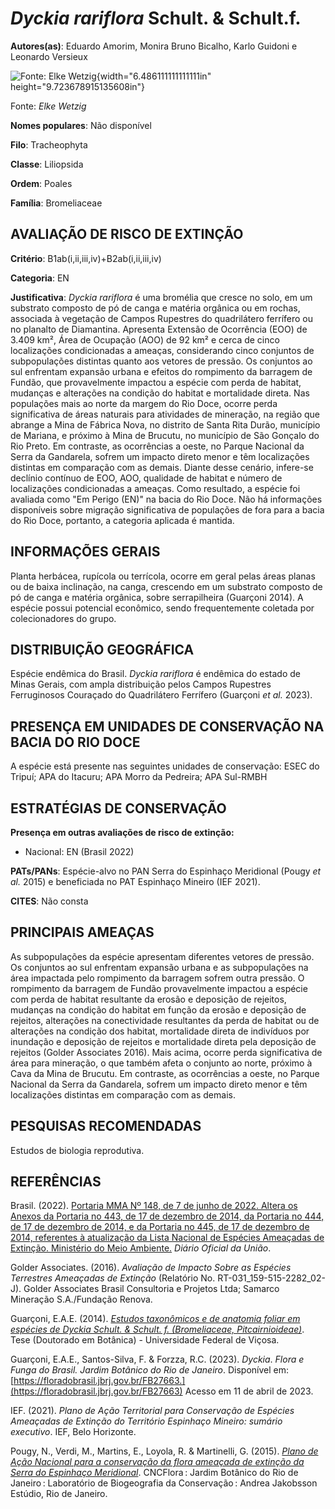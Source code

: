 # *Dyckia rariflora* Schult. & Schult.f.

**Autores(as)**: Eduardo Amorim, Monira Bruno Bicalho, Karlo Guidoni e Leonardo Versieux

![Fonte: Elke Wetzig](media/rId20.jpg){width="6.486111111111111in" height="9.723678915135608in"}

Fonte: *Elke Wetzig*

**Nomes populares**: Não disponível

**Filo**: Tracheophyta

**Classe**: Liliopsida

**Ordem**: Poales

**Família**: Bromeliaceae

## AVALIAÇÃO DE RISCO DE EXTINÇÃO

**Critério**: B1ab(i,ii,iii,iv)+B2ab(i,ii,iii,iv)

**Categoria**: EN

**Justificativa**: *Dyckia rariflora* é uma bromélia que cresce no solo, em um substrato composto de pó de canga e matéria orgânica ou em rochas, associada à vegetação de Campos Rupestres do quadrilátero ferrífero ou no planalto de Diamantina. Apresenta Extensão de Ocorrência (EOO) de 3.409 km², Área de Ocupação (AOO) de 92 km² e cerca de cinco localizações condicionadas a ameaças, considerando cinco conjuntos de subpopulações distintas quanto aos vetores de pressão. Os conjuntos ao sul enfrentam expansão urbana e efeitos do rompimento da barragem de Fundão, que provavelmente impactou a espécie com perda de habitat, mudanças e alterações na condição do habitat e mortalidade direta. Nas populações mais ao norte da margem do Rio Doce, ocorre perda significativa de áreas naturais para atividades de mineração, na região que abrange a Mina de Fábrica Nova, no distrito de Santa Rita Durão, município de Mariana, e próximo à Mina de Brucutu, no
município de São Gonçalo do Rio Preto. Em contraste, as ocorrências a oeste, no Parque Nacional da Serra da Gandarela, sofrem um impacto direto menor e têm localizações distintas em comparação com as demais. Diante desse cenário, infere-se declínio contínuo de EOO, AOO, qualidade de habitat e número de localizações condicionadas a ameaças. Como resultado, a espécie foi avaliada como "Em Perigo (EN)" na bacia do Rio Doce. Não há informações disponíveis sobre migração significativa de populações de fora para a bacia do Rio Doce, portanto, a categoria aplicada é mantida.

## INFORMAÇÕES GERAIS

Planta herbácea, rupícola ou terrícola, ocorre em geral pelas áreas planas ou de baixa inclinação, na canga, crescendo em um substrato composto de pó de canga e matéria orgânica, sobre serrapilheira (Guarçoni 2014). A espécie possui potencial econômico, sendo frequentemente coletada por colecionadores do grupo.

## DISTRIBUIÇÃO GEOGRÁFICA

Espécie endêmica do Brasil. *Dyckia rariflora* é endêmica do estado de Minas Gerais, com ampla distribuição pelos Campos Rupestres Ferruginosos Couraçado do Quadrilátero Ferrífero (Guarçoni *et al.* 2023).

## PRESENÇA EM UNIDADES DE CONSERVAÇÃO NA BACIA DO RIO DOCE

A espécie está presente nas seguintes unidades de conservação: ESEC do Tripuí; APA do Itacuru; APA Morro da Pedreira; APA Sul-RMBH

## ESTRATÉGIAS DE CONSERVAÇÃO

**Presença em outras avaliações de risco de extinção:**

-   Nacional: EN (Brasil 2022)

**PATs/PANs**: Espécie-alvo no PAN Serra do Espinhaço Meridional (Pougy *et al.* 2015) e beneficiada no PAT Espinhaço Mineiro (IEF 2021).

**CITES**: Não consta

## PRINCIPAIS AMEAÇAS

As subpopulações da espécie apresentam diferentes vetores de pressão. Os conjuntos ao sul enfrentam expansão urbana e as subpopulações na área impactada pelo rompimento da barragem sofrem outra pressão. O rompimento da barragem de Fundão provavelmente impactou a espécie com perda de habitat resultante da erosão e deposição de rejeitos, mudanças na condição do habitat em função da erosão e deposição de rejeitos, alterações na conectividade resultantes da perda de habitat ou de alterações na condição dos habitat, mortalidade direta de indivíduos por inundação e deposição de rejeitos e mortalidade direta pela deposição de rejeitos (Golder Associates 2016). Mais acima, ocorre perda significativa de área para mineração, o que também afeta o conjunto ao norte, próximo à Cava da Mina de Brucutu. Em contraste, as ocorrências a oeste, no Parque Nacional da Serra da Gandarela, sofrem um impacto direto menor e têm localizações distintas em
comparação com as demais.

## PESQUISAS RECOMENDADAS

Estudos de biologia reprodutiva.

## REFERÊNCIAS

Brasil. (2022). [Portaria MMA Nº 148, de 7 de junho de 2022. Altera os Anexos da Portaria no 443, de 17 de dezembro de 2014, da Portaria no 444, de 17 de dezembro de 2014, e da Portaria no 445, de 17 de dezembro de 2014, referentes à atualização da Lista Nacional de Espécies Ameaçadas de Extinção. Ministério do Meio Ambiente.](https://in.gov.br/en/web/dou/-/portaria-mma-n-148-de-7-de-junho-de-2022-406272733) *Diário Oficial da União*.

Golder Associates. (2016). *Avaliação de Impacto Sobre as Espécies Terrestres Ameaçadas de Extinção* (Relatório No.  RT-031_159-515-2282_02-J). Golder Associates Brasil Consultoria e Projetos Ltda; Samarco Mineração S.A./Fundação Renova.

Guarçoni, E.A.E. (2014). [*Estudos taxonômicos e de anatomia foliar em espécies de Dyckia Schult. & Schult. f. (Bromeliaceae, Pitcairnioideae)*](https://locus.ufv.br//handle/123456789/7590). Tese (Doutorado em Botânica) - Universidade Federal de Viçosa.

Guarçoni, E.A.E., Santos-Silva, F. & Forzza, R.C. (2023). *Dyckia*.  *Flora e Funga do Brasil. Jardim Botânico do Rio de Janeiro*. Disponível em: [https://floradobrasil.jbrj.gov.br/FB27663.](https://floradobrasil.jbrj.gov.br/FB27663) Acesso em 11 de abril de 2023.

IEF. (2021). *Plano de Ação Territorial para Conservação de Espécies Ameaçadas de Extinção do Território Espinhaço Mineiro: sumário executivo*. IEF, Belo Horizonte.

Pougy, N., Verdi, M., Martins, E., Loyola, R. & Martinelli, G. (2015).  [*Plano de Ação Nacional para a conservação da flora ameaçada de extinção da Serra do Espinhaço Meridional*](https://dspace.jbrj.gov.br/jspui/handle/doc/42). CNCFlora : Jardim Botânico do Rio de Janeiro : Laboratório de Biogeografia da Conservação : Andrea Jakobsson Estúdio, Rio de Janeiro.
